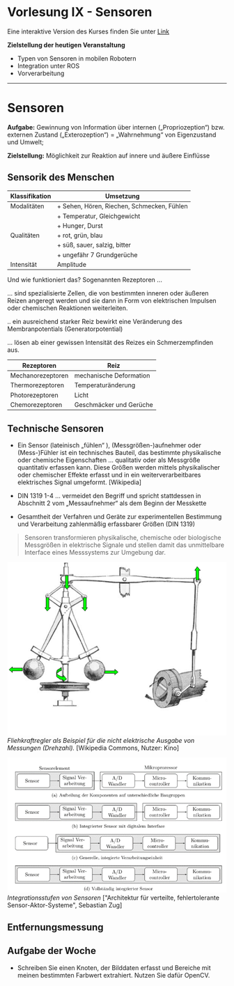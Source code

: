 <!--

author:   Sebastian Zug & Georg Jäger
email:    sebastian.zug@informatik.tu-freiberg.de & Georg.Jaeger@informatik.tu-freiberg.de
version:  1.0.0
language: de
comment:  In dieser Vorlesungen werden die Schichten einer Roboterarchitektur adressiert.
narrator: Deutsch Female

import: https://raw.githubusercontent.com/LiaTemplates/Rextester/master/README.md
import: https://raw.githubusercontent.com/liascript-templates/plantUML/master/README.md
-->

# Vorlesung IX - Sensoren

Eine interaktive Version des Kurses finden Sie unter [Link](https://liascript.github.io/course/?https://raw.githubusercontent.com/SebastianZug/SoftwareprojektRobotik/master/09_ROS2_Sensoren.md)

**Zielstellung der heutigen Veranstaltung**

+ Typen von Sensoren in mobilen Robotern
+ Integration unter ROS
+ Vorverarbeitung

--------------------------------------------------------------------------------

# Sensoren

__Aufgabe:__ 	Gewinnung von Information über internen („Propriozeption“) 	bzw. externen Zustand  („Exterozeption“)  = „Wahrnehmung“ von 	Eigenzustand und Umwelt;

__Zielstellung:__ Möglichkeit zur Reaktion auf innere und äußere Einflüsse

## Sensorik des Menschen

| Klassifikation | Umsetzung                                  |
| -------------- | ------------------------------------------ |
| Modalitäten    | + Sehen, Hören, Riechen, Schmecken, Fühlen |
|                | + Temperatur, Gleichgewicht                |
|                | + Hunger, Durst                            |
| Qualitäten     | + rot, grün, blau                          |
|                | + süß, sauer, salzig, bitter               |
|                | + ungefähr 7 Grundgerüche                  |
| Intensität     | Amplitude                                  |

Und wie funktioniert das? Sogenannten Rezeptoren ...

... sind spezialisierte Zellen, die von bestimmten inneren oder äußeren Reizen angeregt werden und sie dann in Form von elektrischen Impulsen oder chemischen Reaktionen weiterleiten.

.. ein ausreichend starker Reiz bewirkt eine Veränderung des Membranpotentials (Generatorpotential)

... lösen ab einer gewissen Intensität des Reizes ein Schmerzempfinden aus.

| Rezeptoren        | Reiz                    |
| ----------------- | ----------------------- |
| Mechanorezeptoren | mechanische Deformation |
| Thermorezeptoren  | Temperaturänderung      |
| Photorezeptoren   | Licht                   |
| Chemorezeptoren   | Geschmäcker und Gerüche |

## Technische Sensoren

+ Ein Sensor (lateinisch „fühlen“ ), (Messgrößen-)aufnehmer oder (Mess-)Fühler ist ein technisches Bauteil, das bestimmte physikalische oder chemische Eigenschaften  … qualitativ oder als Messgröße quantitativ erfassen kann. Diese Größen werden mittels physikalischer oder chemischer Effekte erfasst und in ein weiterverarbeitbares elektrisches Signal umgeformt. [Wikipedia]

+ DIN 1319 1-4 … vermeidet den Begriff und spricht stattdessen in Abschnitt 2 vom „Messaufnehmer“ als dem Beginn der Messkette

+ Gesamtheit der Verfahren und Geräte zur experimentellen  Bestimmung und Verarbeitung zahlenmäßig erfassbarer Größen (DIN 1319)

> Sensoren transformieren physikalische, chemische oder biologische Messgrößen in elektrische Signale und stellen damit das unmittelbare Interface eines Messsystems zur Umgebung dar.


![RoboterSystem](./img/09_Sensoren/Fliehkrafregler.png)<!-- width="60%" -->
*Fliehkraftregler als Beispiel für die nicht elektrische Ausgabe von Messungen (Drehzahl).* [Wikipedia Commons, Nutzer: Kino]


![RoboterSystem](./img/09_Sensoren/SensorIntegrationsLevel.png)<!-- width="60%" -->
*Integrationsstufen von Sensoren* ["Architektur für verteilte, fehlertolerante Sensor-Aktor-Systeme", Sebastian Zug]

## Entfernungsmessung



## Aufgabe der Woche

+ Schreiben Sie einen Knoten, der Bilddaten erfasst und Bereiche mit meinen bestimmten Farbwert extrahiert. Nutzen Sie dafür OpenCV.
